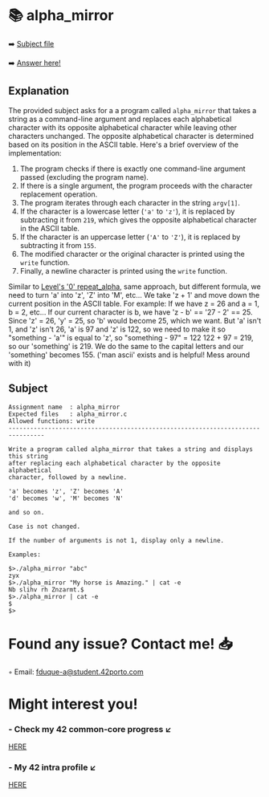 # :books: alpha_mirror
:arrow_right: [Subject file](./subject.en.txt) 

:arrow_right: [Answer here!](./alpha_mirror.c)

## Explanation

The provided subject asks for a a program called `alpha_mirror` that takes a string as a command-line argument and replaces each alphabetical character with its opposite alphabetical character while leaving other characters unchanged. The opposite alphabetical character is determined based on its position in the ASCII table. Here's a brief overview of the implementation:

1. The program checks if there is exactly one command-line argument passed (excluding the program name).
2. If there is a single argument, the program proceeds with the character replacement operation.
3. The program iterates through each character in the string `argv[1]`.
4. If the character is a lowercase letter (`'a'` to `'z'`), it is replaced by subtracting it from `219`, which gives the opposite alphabetical character in the ASCII table.
5. If the character is an uppercase letter (`'A'` to `'Z'`), it is replaced by subtracting it from `155`.
6. The modified character or the original character is printed using the `write` function.
7. Finally, a newline character is printed using the `write` function.

Similar to [Level's '0' repeat_alpha](../../Level%200/repeat_alpha/repeat_alpha.c), same approach, but different formula, we need to turn 'a' into 'z', 'Z' into 'M', etc...
We take 'z + 1' and move down the current position in the ASCII table.
For example:
If we have z = 26 and a = 1, b = 2, etc...
If our current character is b, we have 'z - b' == '27 - 2' == 25.
Since 'z' = 26, 'y' = 25, so 'b' would become 25, which we want.
But 'a' isn't 1, and 'z' isn't 26, 'a' is 97 and 'z' is 122, so we need to make it so "something - 'a'" is equal to 'z', so "something - 97" = 122
122 + 97 = 219, so our 'something' is 219.
We do the same to the capital letters and our 'something' becomes 155.
('man ascii' exists and is helpful! Mess around with it)

## Subject

```
Assignment name  : alpha_mirror
Expected files   : alpha_mirror.c
Allowed functions: write
--------------------------------------------------------------------------------

Write a program called alpha_mirror that takes a string and displays this string
after replacing each alphabetical character by the opposite alphabetical
character, followed by a newline.

'a' becomes 'z', 'Z' becomes 'A'
'd' becomes 'w', 'M' becomes 'N'

and so on.

Case is not changed.

If the number of arguments is not 1, display only a newline.

Examples:

$>./alpha_mirror "abc"
zyx
$>./alpha_mirror "My horse is Amazing." | cat -e
Nb slihv rh Znzarmt.$
$>./alpha_mirror | cat -e
$
$>

```

# Found any issue? Contact me! 📥

◦ Email: fduque-a@student.42porto.com

# Might interest you!

### - Check my 42 common-core progress ↙️

[HERE](https://github.com/fduquea/42cursus)

### - My 42 intra profile ↙️
[HERE](https://profile.intra.42.fr/users/fduque-a)